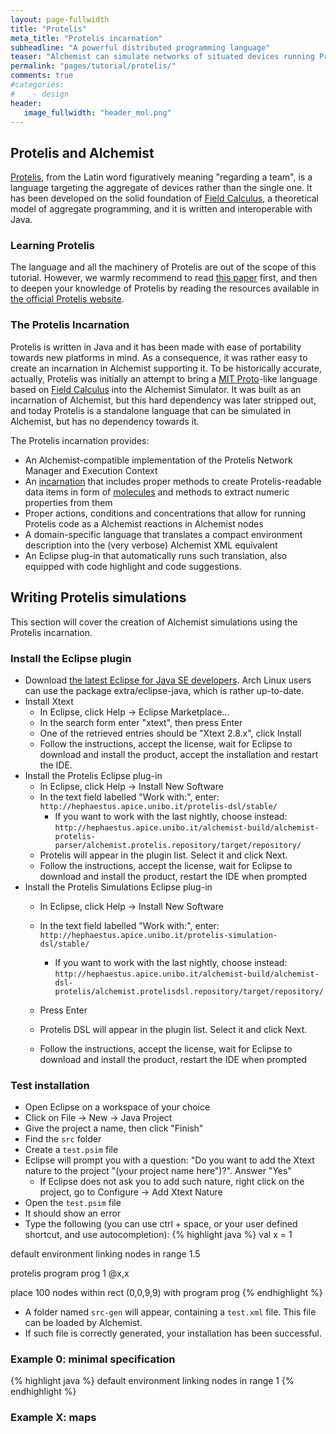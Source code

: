 ```yaml
---
layout: page-fullwidth
title: "Protelis"
meta_title: "Protelis incarnation"
subheadline: "A powerful distributed programming language"
teaser: "Alchemist can simulate networks of situated devices running Protelis programs."
permalink: "pages/tutorial/protelis/"
comments: true
#categories:
#    - design
header:
   image_fullwidth: "header_mol.png"
---
```



## Protelis and Alchemist
[Protelis][Protelis], from the Latin word figuratively meaning "regarding a team", is a language targeting the aggregate of devices rather than the single one.
It has been developed on the solid foundation of [Field Calculus][Field Calculus], a theoretical model of aggregate programming, and it is written and interoperable with Java.

### Learning Protelis
The language and all the machinery of Protelis are out of the scope of this tutorial. However, we warmly recommend to read [this paper][protelis paper] first, and then to deepen your knowledge of Protelis by reading the resources available in [the official Protelis website][Protelis].

### The Protelis Incarnation
Protelis is written in Java and it has been made with ease of portability towards new platforms in mind.
As a consequence, it was rather easy to create an incarnation in Alchemist supporting it.
To be historically accurate, actually, Protelis was initially an attempt to bring a [MIT Proto][Proto]-like language based on [Field Calculus][Field Calculus] into the Alchemist Simulator.
It was built as an incarnation of Alchemist, but this hard dependency was later stripped out, and today Protelis is a standalone language that can be simulated in Alchemist, but has no dependency towards it.

The Protelis incarnation provides:

* An Alchemist-compatible implementation of the Protelis Network Manager and Execution Context
* An [incarnation][ProtelisIncarnation] that includes proper methods to create Protelis-readable data items in form of [molecules][IMolecule] and methods to extract numeric properties from them
* Proper actions, conditions and concentrations that allow for running Protelis code as a Alchemist reactions in Alchemist nodes
* A domain-specific language that translates a compact environment description into the (very verbose) Alchemist XML equivalent
* An Eclipse plug-in that automatically runs such translation, also equipped with code highlight and code suggestions.

## Writing Protelis simulations
This section will cover the creation of Alchemist simulations using the Protelis incarnation.

### Install the Eclipse plugin
* Download [the latest Eclipse for Java SE developers][eclipse]. Arch Linux users can use the package extra/eclipse-java, which is rather up-to-date.
* Install Xtext
	* In Eclipse, click Help -> Eclipse Marketplace...
	* In the search form enter "xtext", then press Enter
	* One of the retrieved entries should be "Xtext 2.8.x", click Install
	* Follow the instructions, accept the license, wait for Eclipse to download and install the product, accept the installation and restart the IDE.
* Install the Protelis Eclipse plug-in
	* In Eclipse, click Help -> Install New Software
	* In the text field labelled "Work with:", enter: ``http://hephaestus.apice.unibo.it/protelis-dsl/stable/``
		* If you want to work with the last nightly, choose instead: ``http://hephaestus.apice.unibo.it/alchemist-build/alchemist-protelis-parser/alchemist.protelis.repository/target/repository/``
	* Protelis will appear in the plugin list. Select it and click Next.
	* Follow the instructions, accept the license, wait for Eclipse to download and install the product, restart the IDE when prompted
* Install the Protelis Simulations Eclipse plug-in
	* In Eclipse, click Help -> Install New Software
	* In the text field labelled "Work with:", enter: ``http://hephaestus.apice.unibo.it/protelis-simulation-dsl/stable/``
		* If you want to work with the last nightly, choose instead: ``http://hephaestus.apice.unibo.it/alchemist-build/alchemist-dsl-protelis/alchemist.protelisdsl.repository/target/repository/``

	* Press Enter
	* Protelis DSL will appear in the plugin list. Select it and click Next.
	* Follow the instructions, accept the license, wait for Eclipse to download and install the product, restart the IDE when prompted

### Test installation

* Open Eclipse on a workspace of your choice
* Click on File -> New -> Java Project
* Give the project a name, then click "Finish"
* Find the ``src`` folder
* Create a ``test.psim`` file
* Eclipse will prompt you with a question: "Do you want to add the Xtext nature to the project "(your project name here")?". Answer "Yes"
	* If Eclipse does not ask you to add such nature, right click on the project, go to Configure -> Add Xtext Nature
* Open the ``test.psim`` file
* It should show an error
* Type the following (you can use ctrl + space, or your user defined shortcut, and use autocompletion):
{% highlight java %}
val x = 1

default environment
linking nodes in range 1.5

protelis program prog
1
@x,x

place 100 nodes within rect (0,0,9,9) with program prog
{% endhighlight %}
* A folder named ``src-gen`` will appear, containing a ``test.xml`` file. This file can be loaded by Alchemist.
* If such file is correctly generated, your installation has been successful.

### Example 0: minimal specification
{% highlight java %}
default environment
linking nodes in range 1
{% endhighlight %}



### Example X: maps

[eclipse]: https://eclipse.org/downloads/
[Field Calculus]: http://dx.doi.org/10.1007/978-3-642-45364-9_11
[IMolecule]: {{site.url}}/javadoc/it/unibo/alchemist/model/interfaces/IMolecule.html
[Protelis]: http://protelis.org
[ProtelisIncarnation]: {{site.url}}/javadoc/it/unibo/alchemist/model/ProtelisIncarnation.html
[protelis paper]: http://dx.doi.org/10.1145/2695664.2695913
[Proto]: http://proto.bbn.com/

[Apache Math 3]: http://commons.apache.org/proper/commons-math/
[create molecule]: {{site.url}}/javadoc/it/unibo/alchemist/model/interfaces/Incarnation.html#createMolecule-java.lang.String-
[DrawShape]: {{site.url}}/javadoc/it/unibo/alchemist/boundary/gui/effects/DrawShape.html
[eccentricity]: https://en.wikipedia.org/wiki/Eccentricity_(mathematics)
[HSB]: https://en.wikipedia.org/wiki/HSL_and_HSV
[IConcentration]: {{site.url}}/javadoc/it/unibo/alchemist/model/interfaces/IConcentration.html
[Incarnation]: {{site.url}}/javadoc/it/unibo/alchemist/model/interfaces/Incarnation.html
[ISimulation]: {{site.url}}/javadoc/it/unibo/alchemist/core/interfaces/ISimulation.html
[molecule property]: {{site.url}}/javadoc/it/unibo/alchemist/model/interfaces/Incarnation.html#getProperty-it.unibo.alchemist.model.interfaces.INode-it.unibo.alchemist.model.interfaces.IMolecule-java.lang.String-
[NaN]: https://docs.oracle.com/javase/8/docs/api/java/lang/Double.html#NaN
[NodeInspector]: {{site.url}}/javadoc/it/unibo/alchemist/boundary/monitors/NodeInspector.html
[NumberOfNodesNextToANode]: {{site.url}}/javadoc/it/unibo/alchemist/boundary/monitors/NumberOfNodesNextToANode.html
[observer pattern]: https://en.wikipedia.org/wiki/Observer_pattern
[RGBA]: https://en.wikipedia.org/wiki/RGBA_color_space
[statistic functions]: https://commons.apache.org/proper/commons-math/apidocs/org/apache/commons/math3/stat/descriptive/AbstractStorelessUnivariateStatistic.html
[String]: https://docs.oracle.com/javase/8/docs/api/java/lang/String.html
